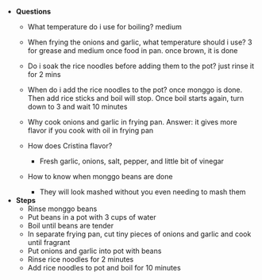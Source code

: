  * **Questions**
    * What temperature do i use for boiling? medium
    * When frying the onions and garlic, what temperature should i use? 3 for grease and medium once food in pan. once brown, it is done
    * Do i soak the rice noodles before adding them to the pot? just rinse it for 2 mins
    * When do i add the rice noodles to the pot? once monggo is done. Then add rice sticks and boil will stop. Once boil starts again, turn down to 3 and wait 10 minutes
    * Why cook onions and garlic in frying pan. Answer: it gives more flavor if you cook with oil in frying pan

    * How does Cristina flavor?
      * Fresh garlic, onions, salt, pepper, and little bit of vinegar 
    * How to know when monggo beans are done

      * They will look mashed without you even needing to mash them
  * **Steps**
    * Rinse monggo beans
    * Put beans in a pot with 3 cups of water
    * Boil until beans are tender
    * In separate frying pan, cut tiny pieces of onions and garlic and cook until fragrant
    * Put onions and garlic into pot with beans
    * Rinse rice noodles for 2 minutes
    * Add rice noodles to pot and boil for 10 minutes
